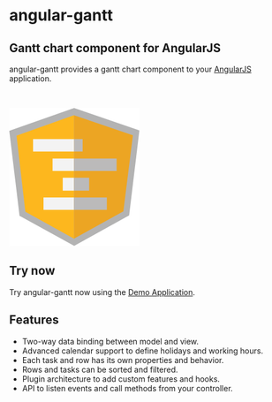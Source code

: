 # angular-gantt

## Gantt chart component for AngularJS

angular-gantt provides a gantt chart component to your [AngularJS](https://angularjs.org/) application.

<br/> 

![angular-gantt](img/angular-gantt.png)

## Try now

Try angular-gantt now using the [Demo Application](http://www.angular-gantt.com/demo).

## Features
- Two-way data binding between model and view.
- Advanced calendar support to define holidays and working hours.
- Each task and row has its own properties and behavior.
- Rows and tasks can be sorted and filtered.
- Plugin architecture to add custom features and hooks.
- API to listen events and call methods from your controller.
